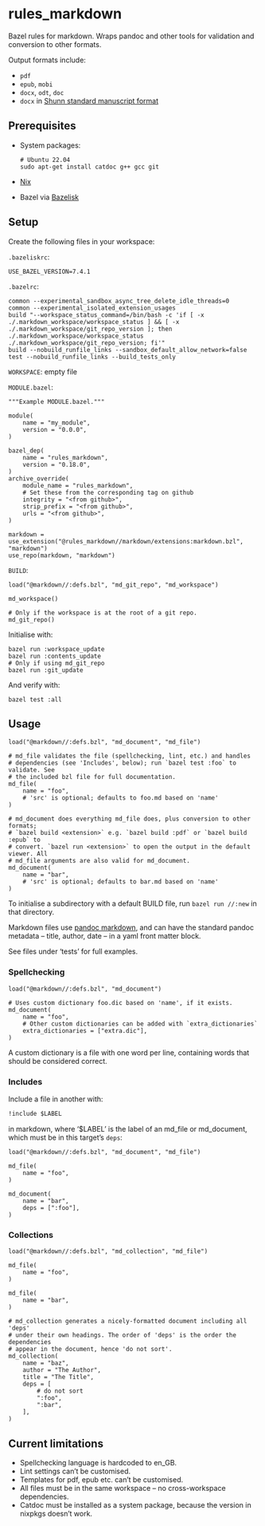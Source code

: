 # rules_markdown

Bazel rules for markdown. Wraps pandoc and other tools for validation and
conversion to other formats.

Output formats include:

-   `pdf`
-   `epub`, `mobi`
-   `docx`, `odt`, `doc`
-   `docx` in [Shunn standard manuscript
    format](https://www.shunn.net/format/story/)

## Prerequisites

-   System packages:

    ``` shell
    # Ubuntu 22.04
    sudo apt-get install catdoc g++ gcc git
    ```

-   [Nix](https://nixos.org/)

-   Bazel via [Bazelisk](https://github.com/bazelbuild/bazelisk)

## Setup

Create the following files in your workspace:

`.bazeliskrc`:

``` text
USE_BAZEL_VERSION=7.4.1
```

`.bazelrc`:

``` text
common --experimental_sandbox_async_tree_delete_idle_threads=0
common --experimental_isolated_extension_usages
build "--workspace_status_command=/bin/bash -c 'if [ -x ./.markdown_workspace/workspace_status ] && [ -x ./.markdown_workspace/git_repo_version ]; then ./.markdown_workspace/workspace_status ./.markdown_workspace/git_repo_version; fi'"
build --nobuild_runfile_links --sandbox_default_allow_network=false
test --nobuild_runfile_links --build_tests_only
```

`WORKSPACE`: empty file

`MODULE.bazel`:

``` starlark
"""Example MODULE.bazel."""

module(
    name = "my_module",
    version = "0.0.0",
)

bazel_dep(
    name = "rules_markdown",
    version = "0.18.0",
)
archive_override(
    module_name = "rules_markdown",
    # Set these from the corresponding tag on github
    integrity = "<from github>",
    strip_prefix = "<from github>",
    urls = "<from github>",
)

markdown = use_extension("@rules_markdown//markdown/extensions:markdown.bzl", "markdown")
use_repo(markdown, "markdown")
```

`BUILD`:

``` starlark
load("@markdown//:defs.bzl", "md_git_repo", "md_workspace")

md_workspace()

# Only if the workspace is at the root of a git repo.
md_git_repo()
```

Initialise with:

``` shell
bazel run :workspace_update
bazel run :contents_update
# Only if using md_git_repo
bazel run :git_update
```

And verify with:

``` shell
bazel test :all
```

## Usage

``` starlark
load("@markdown//:defs.bzl", "md_document", "md_file")

# md_file validates the file (spellchecking, lint, etc.) and handles
# dependencies (see 'Includes', below); run `bazel test :foo` to validate. See
# the included bzl file for full documentation.
md_file(
    name = "foo",
    # 'src' is optional; defaults to foo.md based on 'name'
)

# md_document does everything md_file does, plus conversion to other formats;
# `bazel build <extension>` e.g. `bazel build :pdf` or `bazel build :epub` to
# convert. `bazel run <extension>` to open the output in the default viewer. All
# md_file arguments are also valid for md_document.
md_document(
    name = "bar",
    # 'src' is optional; defaults to bar.md based on 'name'
)
```

To initialise a subdirectory with a default BUILD file, run `bazel run //:new`
in that directory.

Markdown files use [pandoc
markdown](https://pandoc.org/MANUAL.html#pandocs-markdown), and can have the
standard pandoc metadata – title, author, date – in a yaml front matter block.

See files under ‘tests’ for full examples.

### Spellchecking

``` starlark
load("@markdown//:defs.bzl", "md_document")

# Uses custom dictionary foo.dic based on 'name', if it exists.
md_document(
    name = "foo",
    # Other custom dictionaries can be added with `extra_dictionaries`
    extra_dictionaries = ["extra.dic"],
)
```

A custom dictionary is a file with one word per line, containing words that
should be considered correct.

### Includes

Include a file in another with:

``` markdown
!include $LABEL
```

in markdown, where ‘$LABEL’ is the label of an md_file or md_document, which
must be in this target’s `deps`:

``` starlark
load("@markdown//:defs.bzl", "md_document", "md_file")

md_file(
    name = "foo",
)

md_document(
    name = "bar",
    deps = [":foo"],
)
```

### Collections

``` starlark
load("@markdown//:defs.bzl", "md_collection", "md_file")

md_file(
    name = "foo",
)

md_file(
    name = "bar",
)

# md_collection generates a nicely-formatted document including all 'deps'
# under their own headings. The order of 'deps' is the order the dependencies
# appear in the document, hence 'do not sort'.
md_collection(
    name = "baz",
    author = "The Author",
    title = "The Title",
    deps = [
        # do not sort
        ":foo",
        ":bar",
    ],
)
```

## Current limitations

-   Spellchecking language is hardcoded to en_GB.
-   Lint settings can’t be customised.
-   Templates for pdf, epub etc. can’t be customised.
-   All files must be in the same workspace – no cross-workspace dependencies.
-   Catdoc must be installed as a system package, because the version in nixpkgs
    doesn’t work.

